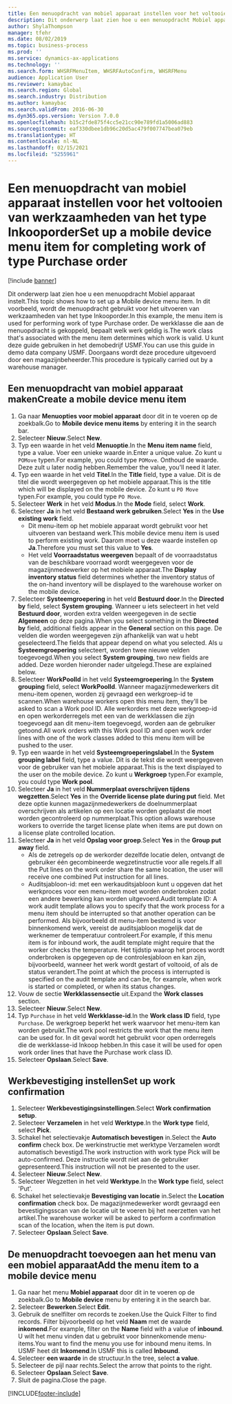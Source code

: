 ```yaml
---
title: Een menuopdracht van mobiel apparaat instellen voor het voltooien van werkzaamheden van het type Inkooporder
description: Dit onderwerp laat zien hoe u een menuopdracht Mobiel apparaat instelt.
author: ShylaThompson
manager: tfehr
ms.date: 08/02/2019
ms.topic: business-process
ms.prod: ''
ms.service: dynamics-ax-applications
ms.technology: ''
ms.search.form: WHSRFMenuItem, WHSRFAutoConfirm, WHSRFMenu
audience: Application User
ms.reviewer: kamaybac
ms.search.region: Global
ms.search.industry: Distribution
ms.author: kamaybac
ms.search.validFrom: 2016-06-30
ms.dyn365.ops.version: Version 7.0.0
ms.openlocfilehash: b15c2fde875f4cc5e21cc90e789fd1a5006ad883
ms.sourcegitcommit: eaf330dbee1db96c20d5ac479f007747bea079eb
ms.translationtype: HT
ms.contentlocale: nl-NL
ms.lasthandoff: 02/15/2021
ms.locfileid: "5255961"
---
```

# <a name="set-up-a-mobile-device-menu-item-for-completing-work-of-type-purchase-order"></a><span data-ttu-id="08533-103">Een menuopdracht van mobiel apparaat instellen voor het voltooien van werkzaamheden van het type Inkooporder</span><span class="sxs-lookup"><span data-stu-id="08533-103">Set up a mobile device menu item for completing work of type Purchase order</span></span>

[!include [banner](../../includes/banner.md)]

<span data-ttu-id="08533-104">Dit onderwerp laat zien hoe u een menuopdracht Mobiel apparaat instelt.</span><span class="sxs-lookup"><span data-stu-id="08533-104">This topic shows how to set up a Mobile device menu item.</span></span> <span data-ttu-id="08533-105">In dit voorbeeld, wordt de menuopdracht gebruikt voor het uitvoeren van werkzaamheden van het type Inkooporder.</span><span class="sxs-lookup"><span data-stu-id="08533-105">In this example, the menu item is used for performing work of type Purchase order.</span></span> <span data-ttu-id="08533-106">De werkklasse die aan de menuopdracht is gekoppeld, bepaalt welk werk geldig is.</span><span class="sxs-lookup"><span data-stu-id="08533-106">The work class that's associated with the menu item determines which work is valid.</span></span> <span data-ttu-id="08533-107">U kunt deze guide gebruiken in het demobedrijf USMF.</span><span class="sxs-lookup"><span data-stu-id="08533-107">You can use this guide in demo data company USMF.</span></span> <span data-ttu-id="08533-108">Doorgaans wordt deze procedure uitgevoerd door een magazijnbeheerder.</span><span class="sxs-lookup"><span data-stu-id="08533-108">This procedure is typically carried out by a warehouse manager.</span></span>


## <a name="create-a-mobile-device-menu-item"></a><span data-ttu-id="08533-109">Een menuopdracht van mobiel apparaat maken</span><span class="sxs-lookup"><span data-stu-id="08533-109">Create a mobile device menu item</span></span>
1. <span data-ttu-id="08533-110">Ga naar **Menuopties voor mobiel apparaat** door dit in te voeren op de zoekbalk.</span><span class="sxs-lookup"><span data-stu-id="08533-110">Go to **Mobile device menu items** by entering it in the search bar.</span></span>
2. <span data-ttu-id="08533-111">Selecteer **Nieuw**.</span><span class="sxs-lookup"><span data-stu-id="08533-111">Select **New**.</span></span>
3. <span data-ttu-id="08533-112">Typ een waarde in het veld **Menuoptie**.</span><span class="sxs-lookup"><span data-stu-id="08533-112">In the **Menu item name** field, type a value.</span></span> <span data-ttu-id="08533-113">Voer een unieke waarde in.</span><span class="sxs-lookup"><span data-stu-id="08533-113">Enter a unique value.</span></span> <span data-ttu-id="08533-114">Zo kunt u `POMove` typen.</span><span class="sxs-lookup"><span data-stu-id="08533-114">For example, you could type `POMove`.</span></span> <span data-ttu-id="08533-115">Onthoud de waarde. Deze zult u later nodig hebben.</span><span class="sxs-lookup"><span data-stu-id="08533-115">Remember the value, you'll need it later.</span></span>  
4. <span data-ttu-id="08533-116">Typ een waarde in het veld **Titel**.</span><span class="sxs-lookup"><span data-stu-id="08533-116">In the **Title** field, type a value.</span></span> <span data-ttu-id="08533-117">Dit is de titel die wordt weergegeven op het mobiele apparaat.</span><span class="sxs-lookup"><span data-stu-id="08533-117">This is the title which will be displayed on the mobile device.</span></span> <span data-ttu-id="08533-118">Zo kunt u `PO Move` typen.</span><span class="sxs-lookup"><span data-stu-id="08533-118">For example, you could type `PO Move`.</span></span>  
5. <span data-ttu-id="08533-119">Selecteer **Werk** in het veld **Modus**.</span><span class="sxs-lookup"><span data-stu-id="08533-119">In the **Mode** field, select **Work**.</span></span>
6. <span data-ttu-id="08533-120">Selecteer **Ja** in het veld **Bestaand werk gebruiken**.</span><span class="sxs-lookup"><span data-stu-id="08533-120">Select **Yes** in the **Use existing work** field.</span></span>
    - <span data-ttu-id="08533-121">Dit menu-item op het mobiele apparaat wordt gebruikt voor het uitvoeren van bestaand werk.</span><span class="sxs-lookup"><span data-stu-id="08533-121">This mobile device menu item is used to perform existing work.</span></span> <span data-ttu-id="08533-122">Daarom moet u deze waarde instellen op **Ja**.</span><span class="sxs-lookup"><span data-stu-id="08533-122">Therefore you must set this value to **Yes**.</span></span>  
    - <span data-ttu-id="08533-123">Het veld **Voorraadstatus weergeven** bepaalt of de voorraadstatus van de beschikbare voorraad wordt weergegeven voor de magazijnmedewerker op het mobiele apparaat.</span><span class="sxs-lookup"><span data-stu-id="08533-123">The **Display inventory status** field determines whether the inventory status of the on-hand inventory will be displayed to the warehouse worker on the mobile device.</span></span>  
7. <span data-ttu-id="08533-124">Selecteer **Systeemgroepering** in het veld **Bestuurd door**.</span><span class="sxs-lookup"><span data-stu-id="08533-124">In the **Directed by** field, select **System grouping**.</span></span> <span data-ttu-id="08533-125">Wanneer u iets selecteert in het veld **Bestuurd door**, worden extra velden weergegeven in de sectie **Algemeen** op deze pagina.</span><span class="sxs-lookup"><span data-stu-id="08533-125">When you select something in the **Directed by** field, additional fields appear in the **General** section on this page.</span></span> <span data-ttu-id="08533-126">De velden die worden weergegeven zijn afhankelijk van wat u hebt geselecteerd.</span><span class="sxs-lookup"><span data-stu-id="08533-126">The fields that appear depend on what you selected.</span></span> <span data-ttu-id="08533-127">Als u **Systeemgroepering** selecteert, worden twee nieuwe velden toegevoegd.</span><span class="sxs-lookup"><span data-stu-id="08533-127">When you select **System grouping**, two new fields are added.</span></span> <span data-ttu-id="08533-128">Deze worden hieronder nader uitgelegd.</span><span class="sxs-lookup"><span data-stu-id="08533-128">These are explained below.</span></span>  
8. <span data-ttu-id="08533-129">Selecteer **WorkPoolId** in het veld **Systeemgroepering**.</span><span class="sxs-lookup"><span data-stu-id="08533-129">In the **System grouping** field, select **WorkPoolId**.</span></span> <span data-ttu-id="08533-130">Wanneer magazijnmedewerkers dit menu-item openen, worden zij gevraagd een werkgroep-id te scannen.</span><span class="sxs-lookup"><span data-stu-id="08533-130">When warehouse workers open this menu item, they'll be asked to scan a Work pool ID.</span></span> <span data-ttu-id="08533-131">Alle werkorders met deze werkgroep-id en open werkorderregels met een van de werkklassen die zijn toegevoegd aan dit menu-item toegevoegd, worden aan de gebruiker getoond.</span><span class="sxs-lookup"><span data-stu-id="08533-131">All work orders with this Work pool ID and open work order lines with one of the work classes added to this menu item will be pushed to the user.</span></span>  
9. <span data-ttu-id="08533-132">Typ een waarde in het veld **Systeemgroeperingslabel**.</span><span class="sxs-lookup"><span data-stu-id="08533-132">In the **System grouping label** field, type a value.</span></span> <span data-ttu-id="08533-133">Dit is de tekst die wordt weergegeven voor de gebruiker van het mobiele apparaat.</span><span class="sxs-lookup"><span data-stu-id="08533-133">This is the text displayed to the user on the mobile device.</span></span> <span data-ttu-id="08533-134">Zo kunt u **Werkgroep** typen.</span><span class="sxs-lookup"><span data-stu-id="08533-134">For example, you could type **Work pool**.</span></span>  
10. <span data-ttu-id="08533-135">Selecteer **Ja** in het veld **Nummerplaat overschrijven tijdens wegzetten**.</span><span class="sxs-lookup"><span data-stu-id="08533-135">Select **Yes** in the **Override license plate during put** field.</span></span> <span data-ttu-id="08533-136">Met deze optie kunnen magazijnmedewerkers de doelnummerplaat overschrijven als artikelen op een locatie worden geplaatst die moet worden gecontroleerd op nummerplaat.</span><span class="sxs-lookup"><span data-stu-id="08533-136">This option allows warehouse workers to override the target license plate when items are put down on a license plate controlled location.</span></span>  
11. <span data-ttu-id="08533-137">Selecteer **Ja** in het veld **Opslag voor groep**.</span><span class="sxs-lookup"><span data-stu-id="08533-137">Select **Yes** in the **Group put away** field.</span></span>
    - <span data-ttu-id="08533-138">Als de zetregels op de werkorder dezelfde locatie delen, ontvangt de gebruiker één gecombineerde wegzetinstructie voor alle regels.</span><span class="sxs-lookup"><span data-stu-id="08533-138">If all the Put lines on the work order share the same location, the user will receive one combined Put instruction for all lines.</span></span> 
    - <span data-ttu-id="08533-139">Auditsjabloon-id: met een werkauditsjabloon kunt u opgeven dat het werkproces voor een menu-item moet worden onderbroken zodat een andere bewerking kan worden uitgevoerd.</span><span class="sxs-lookup"><span data-stu-id="08533-139">Audit template ID: A work audit template allows you to specify that the work process for a menu item should be interrupted so that another operation can be performed.</span></span> <span data-ttu-id="08533-140">Als bijvoorbeeld dit menu-item bestemd is voor binnenkomend werk, vereist de auditsjabloon mogelijk dat de werknemer de temperatuur controleert.</span><span class="sxs-lookup"><span data-stu-id="08533-140">For example, if this menu item is for inbound work, the audit template might require that the worker checks the temperature.</span></span> <span data-ttu-id="08533-141">Het tijdstip waarop het proces wordt onderbroken is opgegeven op de controlesjabloon en kan zijn, bijvoorbeeld, wanneer het werk wordt gestart of voltooid, of als de status verandert.</span><span class="sxs-lookup"><span data-stu-id="08533-141">The point at which the process is interrupted is specified on the audit template and can be, for example, when work is started or completed, or when its status changes.</span></span>  
12. <span data-ttu-id="08533-142">Vouw de sectie **Werkklassensectie** uit.</span><span class="sxs-lookup"><span data-stu-id="08533-142">Expand the **Work classes** section.</span></span>
13. <span data-ttu-id="08533-143">Selecteer **Nieuw**.</span><span class="sxs-lookup"><span data-stu-id="08533-143">Select **New**.</span></span>
14. <span data-ttu-id="08533-144">Typ `Purchase` in het veld **Werkklasse-id**.</span><span class="sxs-lookup"><span data-stu-id="08533-144">In the **Work class ID** field, type `Purchase`.</span></span> <span data-ttu-id="08533-145">De werkgroep beperkt het werk waarvoor het menu-item kan worden gebruikt.</span><span class="sxs-lookup"><span data-stu-id="08533-145">The work pool restricts the work that the menu item can be used for.</span></span> <span data-ttu-id="08533-146">In dit geval wordt het gebruikt voor open orderregels die de werkklasse-id Inkoop hebben.</span><span class="sxs-lookup"><span data-stu-id="08533-146">In this case it will be used for open work order lines that have the Purchase work class ID.</span></span>  
15. <span data-ttu-id="08533-147">Selecteer **Opslaan**.</span><span class="sxs-lookup"><span data-stu-id="08533-147">Select **Save**.</span></span>

## <a name="set-up-work-confirmation"></a><span data-ttu-id="08533-148">Werkbevestiging instellen</span><span class="sxs-lookup"><span data-stu-id="08533-148">Set up work confirmation</span></span>
1. <span data-ttu-id="08533-149">Selecteer **Werkbevestigingsinstellingen**.</span><span class="sxs-lookup"><span data-stu-id="08533-149">Select **Work confirmation setup**.</span></span>
2. <span data-ttu-id="08533-150">Selecteer **Verzamelen** in het veld **Werktype**.</span><span class="sxs-lookup"><span data-stu-id="08533-150">In the **Work type** field, select **Pick**.</span></span>
3. <span data-ttu-id="08533-151">Schakel het selectievakje **Automatisch bevestigen** in.</span><span class="sxs-lookup"><span data-stu-id="08533-151">Select the **Auto confirm** check box.</span></span> <span data-ttu-id="08533-152">De werkinstructie met werktype Verzamelen wordt automatisch bevestigd.</span><span class="sxs-lookup"><span data-stu-id="08533-152">The work instruction with work type Pick will be auto-confirmed.</span></span> <span data-ttu-id="08533-153">Deze instructie wordt niet aan de gebruiker gepresenteerd.</span><span class="sxs-lookup"><span data-stu-id="08533-153">This instruction will not be presented to the user.</span></span>  
4. <span data-ttu-id="08533-154">Selecteer **Nieuw**.</span><span class="sxs-lookup"><span data-stu-id="08533-154">Select **New**.</span></span>
5. <span data-ttu-id="08533-155">Selecteer Wegzetten in het veld **Werktype**.</span><span class="sxs-lookup"><span data-stu-id="08533-155">In the **Work type** field, select 'Put'.</span></span>
6. <span data-ttu-id="08533-156">Schakel het selectievakje **Bevestiging van locatie** in.</span><span class="sxs-lookup"><span data-stu-id="08533-156">Select the **Location confirmation** check box.</span></span> <span data-ttu-id="08533-157">De magazijnmedewerker wordt gevraagd een bevestigingsscan van de locatie uit te voeren bij het neerzetten van het artikel.</span><span class="sxs-lookup"><span data-stu-id="08533-157">The warehouse worker will be asked to perform a confirmation scan of the location, when the item is put down.</span></span>  
7. <span data-ttu-id="08533-158">Selecteer **Opslaan**.</span><span class="sxs-lookup"><span data-stu-id="08533-158">Select **Save**.</span></span>

## <a name="add-the-menu-item-to-a-mobile-device-menu"></a><span data-ttu-id="08533-159">De menuopdracht toevoegen aan het menu van een mobiel apparaat</span><span class="sxs-lookup"><span data-stu-id="08533-159">Add the menu item to a mobile device menu</span></span>
1. <span data-ttu-id="08533-160">Ga naar het menu **Mobiel apparaat** door dit in te voeren op de zoekbalk.</span><span class="sxs-lookup"><span data-stu-id="08533-160">Go to **Mobile device** menu by entering it in the search bar.</span></span>
2. <span data-ttu-id="08533-161">Selecteer **Bewerken**.</span><span class="sxs-lookup"><span data-stu-id="08533-161">Select **Edit**.</span></span>
3. <span data-ttu-id="08533-162">Gebruik de snelfilter om records te zoeken.</span><span class="sxs-lookup"><span data-stu-id="08533-162">Use the Quick Filter to find records.</span></span> <span data-ttu-id="08533-163">Filter bijvoorbeeld op het veld **Naam** met de waarde **inkomend**.</span><span class="sxs-lookup"><span data-stu-id="08533-163">For example, filter on the **Name** field with a value of **inbound**.</span></span> <span data-ttu-id="08533-164">U wilt het menu vinden dat u gebruikt voor binnenkomende menu-items.</span><span class="sxs-lookup"><span data-stu-id="08533-164">You want to find the menu you use for inbound menu items.</span></span> <span data-ttu-id="08533-165">In USMF heet dit **Inkomend**.</span><span class="sxs-lookup"><span data-stu-id="08533-165">In USMF this is called **Inbound**.</span></span>  
4. <span data-ttu-id="08533-166">Selecteer **een waarde** in de structuur.</span><span class="sxs-lookup"><span data-stu-id="08533-166">In the tree, select **a value**.</span></span>
5. <span data-ttu-id="08533-167">Selecteer de pijl naar rechts.</span><span class="sxs-lookup"><span data-stu-id="08533-167">Select the arrow that points to the right.</span></span>
6. <span data-ttu-id="08533-168">Selecteer **Opslaan**.</span><span class="sxs-lookup"><span data-stu-id="08533-168">Select **Save**.</span></span>
7. <span data-ttu-id="08533-169">Sluit de pagina.</span><span class="sxs-lookup"><span data-stu-id="08533-169">Close the page.</span></span>


[!INCLUDE[footer-include](../../../includes/footer-banner.md)]